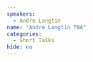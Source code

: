 ```yaml
---
speakers:
  - Andre Longtin
name: "Andre Longtin TBA"
categories:
  - Short Talks
hide: no
---
```


